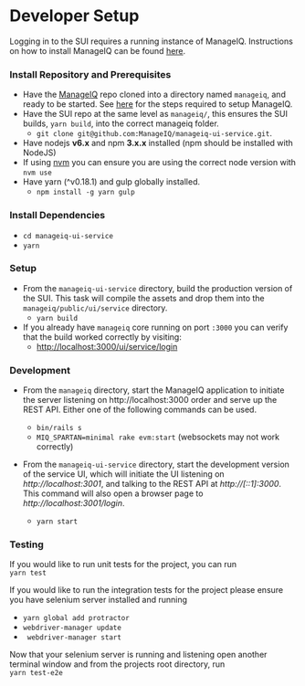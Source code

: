 # Developer Setup

Logging in to the SUI requires a running instance of ManageIQ. Instructions on how to install ManageIQ can be found
[here](https://github.com/ManageIQ/guides/blob/master/developer_setup.md).

### Install Repository and Prerequisites

- Have the [ManageIQ](http://github.com/ManageIQ/manageiq) repo cloned into a
  directory named `manageiq`, and ready to be started. See [here](https://github.com/ManageIQ/guides/blob/master/developer_setup.md)
  for the steps required to setup ManageIQ.
- Have the SUI repo at the same level as `manageiq/`, this ensures the SUI builds, `yarn build`, into the correct manageiq folder.
  - `git clone git@github.com:ManageIQ/manageiq-ui-service.git`.
- Have nodejs **v6.x** and npm **3.x.x** installed (npm should be installed with NodeJS)
- If using [nvm](https://github.com/creationix/nvm) you can ensure you are using the correct node version with `nvm use`
- Have yarn (^v0.18.1) and gulp globally installed.
  - `npm install -g yarn gulp`

### Install Dependencies

- `cd manageiq-ui-service`
- `yarn`

### Setup

- From the `manageiq-ui-service` directory, build the production version of
  the SUI. This task  will compile the assets and drop them into the `manageiq/public/ui/service` directory.
  - `yarn build`
- If you already have `manageiq` core running on port `:3000` you can verify that the build worked correctly by visiting:
	-  [http://localhost:3000/ui/service/login](http://localhost:3000/ui/service/)


### Development

- From the `manageiq` directory, start the ManageIQ application to initiate the server listening on
http://localhost:3000 order and serve up the REST API.
  Either one of the following commands can be used.
  - `bin/rails s`
  - `MIQ_SPARTAN=minimal rake evm:start` (websockets may not work correctly)

- From the `manageiq-ui-service` directory, start the development version of
  the service UI, which will initiate the UI listening on _http://localhost:3001_, and talking to the REST API at
  _http://[::1]:3000_.  This command will also open a browser page to  _http://localhost:3001/login_.
  - `yarn start`

### Testing

If you would like to run unit tests for the project, you can run   
```yarn test ```  

If you would like to run the integration tests for the project please ensure you have selenium server installed and running  

- ``` yarn global add protractor ```
- ``` webdriver-manager update ```  
- ``` webdriver-manager start```

Now that your selenium server is running and listening open another terminal window and from the projects root directory, run   
```yarn test-e2e ```